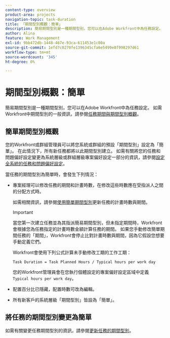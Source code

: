 ```yaml
---
content-type: overview
product-area: projects
navigation-topic: task-duration
title: 「期間型別概觀：簡單」
description: 簡易期間型別是一種期間型別，您可以在Adobe Workfront中為任務設定。 如需Workfront中期間型別的一般資訊，請參閱任務期間與期間型別概觀。
author: Alina
feature: Work Management
exl-id: 9bb472db-1448-467e-93ca-611453e1c00a
source-git-commit: 1efd7c0270fe1396345cfa6e5499e8f998297d61
workflow-type: tm+mt
source-wordcount: '345'
ht-degree: 0%

---
```


# 期間型別概觀：簡單

簡易期間型別是一種期間型別，您可以在Adobe Workfront中為任務設定。 如需Workfront中期間型別的一般資訊，請參閱[任務期間與期間型別概觀](../../../manage-work/tasks/taskdurtn/task-duration-and-duration-type.md)。

## 簡單期間型別概觀

您的Workfront或群組管理員可以將您系統或群組的預設「期間型別」設定為「簡單」。 在此情況下，所有新任務都將以此期間型別建立。 如需有關將您的任務和問題偏好設定變更為系統層級或群組層級專案偏好設定一部分的資訊，請參閱[設定全系統的任務和問題偏好設定](../../../administration-and-setup/set-up-workfront/configure-system-defaults/set-task-issue-preferences.md)。

當任務的期間型別為簡單時，會發生下列情況：

* 專案經理可以修改任務的期間和計畫時數，在修改這些時數應在受指派人之間的分配方式時。

  如需相關資訊，請參閱[使用簡單期間型別](../../../manage-work/tasks/taskdurtn/update-planned-hours-duration-for-simple-duration-task.md)更新任務的計畫時數與期間。

  >[!IMPORTANT]
  >
  >當您第一次建立任務並為其指派簡易期間型別，但未指定期間時，Workfront會根據您為任務指定的計畫時數金額計算任務的期間。 如果您手動修改簡單期間任務的「期間」，Workfront會停止比對計畫時數與期間，因為它假設您想要手動定義它們。
  >
  >Workfront會使用下列公式計算未手動修改工期的工作工期：
  >
  > `Task Duration = Task Planned Hours / Typical hours per work day`
  >
  >您的Workfront管理員會在您執行個體設定的專案偏好設定區域中定義`Typical hours per work day`。

* 配置百分比已隱藏，配置時數可改為編輯。
* 所有新客戶的系統層級「期間型別」皆設為「簡單」。

## 將任務的期間型別變更為簡單

如需有關變更任務期間型別的資訊，請參閱[更新任務的期間型別](../../../manage-work/tasks/taskdurtn/update-duration-type-of-task.md)。

<!--
<p data-mc-conditions="QuicksilverOrClassic.Draft mode">(NOTE: replaced with new article linked above)</p>
-->

<!--
<ol data-mc-conditions="QuicksilverOrClassic.Draft mode">
<li value="1">Go to a task for which you want to change the Duration Type.</li>
<li value="2"> <p data-mc-conditions="QuicksilverOrClassic.Quicksilver">Click <strong>Task Details</strong> in the left panel, then in the Overview area double click <strong>Duration Type</strong>. </p> </li>
<li value="3"> <p>Select <strong>Simple</strong> from the drop-down menu.</p> </li>
<li value="4">Click <strong>Save</strong> <strong>Changes</strong><strong>.</strong></li>
</ol>
-->
